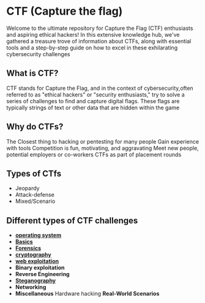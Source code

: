
# CTF (Capture the flag)

Welcome to the ultimate repository for Capture the Flag (CTF) enthusiasts and aspiring ethical hackers! In this extensive knowledge hub, we've gathered a treasure trove of information about CTFs, along with essential tools and a step-by-step guide on how to excel in these exhilarating cybersecurity challenges

## What is CTF?

CTF stands for Capture the Flag, and in the context of cybersecurity,often referred to as "ethical hackers" or "security enthusiasts," try to solve a series of challenges to find and capture digital flags. These flags are typically strings of text or other data that are hidden within the game

## Why do CTFs?

The Closest thing to hacking or pentesting for many people
Gain experience with tools
Competition is fun, motivating, and aggravating
Meet new people, potential employers or co-workers
CTFs as part of placement rounds


## Types of CTfs

- Jeopardy
- Attack-defense
- Mixed/Scenario

## Different types of CTF challenges

- [**operating system**](https://github.com/prem-kumar-verma/CTF/blob/main/Challenges/Operating_system.md)
- [**Basics**](https://github.com/prem-kumar-verma/CTF/blob/main/Challenges/Basic.md)
- [**Forensics**](https://github.com/prem-kumar-verma/CTF/blob/main/Challenges/Forensics.md)
- [**cryptography**](https://github.com/prem-kumar-verma/CTF/blob/main/Challenges/Cryptography.md)
- [**web exploitation**](https://github.com/prem-kumar-verma/CTF/blob/main/Challenges/WebExploitation.md)
- **Binary exploitation**
- **Reverse Engineering**
- [**Steganography**](https://github.com/prem-kumar-verma/CTF/blob/main/Challenges/Steganography.md)
- **Networking**
- **Miscellaneous**
Hardware hacking
**Real-World Scenarios**
